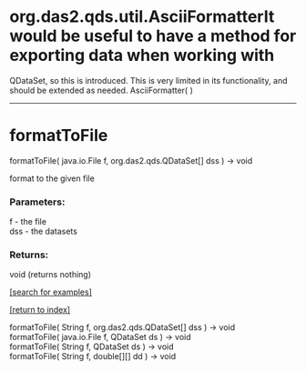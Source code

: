 # org.das2.qds.util.AsciiFormatterIt would be useful to have a method for exporting data when working with
 QDataSet, so this is introduced.  This is very limited in its functionality,
 and should be extended as needed.
AsciiFormatter( )


***
<a name="formatToFile"></a>
# formatToFile
formatToFile( java.io.File f, org.das2.qds.QDataSet[] dss ) &rarr; void

format to the given file

### Parameters:
f - the file
<br>dss - the datasets

### Returns:
void (returns nothing)


<a href="https://github.com/autoplot/dev/search?q=formatToFile&unscoped_q=formatToFile">[search for examples]</a>

<a href="https://github.com/autoplot/documentation/blob/master/javadoc/index-all.md">[return to index]</a>

formatToFile( String f, org.das2.qds.QDataSet[] dss ) &rarr; void<br>
formatToFile( java.io.File f, QDataSet ds ) &rarr; void<br>
formatToFile( String f, QDataSet ds ) &rarr; void<br>
formatToFile( String f, double[][] dd ) &rarr; void<br>
